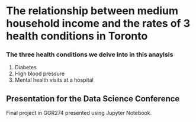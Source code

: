 # The relationship between medium household income and the rates of 3 health conditions in Toronto

### The three health conditions we delve into in this anaylsis
1. Diabetes 
2. High blood pressure
3. Mental health visits at a hospital

## Presentation for the Data Science Conference
Final project in GGR274 presented using Jupyter Notebook.

